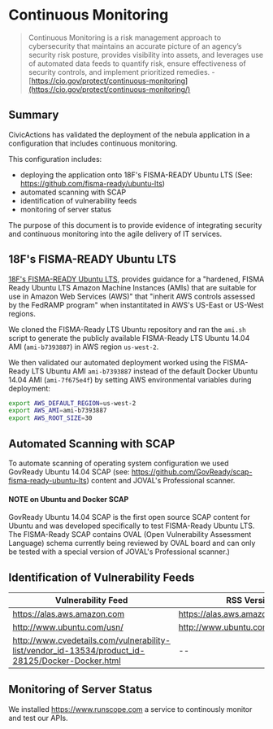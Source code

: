 # Continuous Monitoring

> Continuous Monitoring is a risk management approach to cybersecurity that maintains an accurate picture of an agency’s security risk posture, provides visibility into assets, and leverages use of automated data feeds to quantify risk, ensure effectiveness of security controls, and implement prioritized remedies. - [https://cio.gov/protect/continuous-monitoring](https://cio.gov/protect/continuous-monitoring/)

## Summary
CivicActions has validated the deployment of the nebula application in a configuration that includes continuous monitoring. 

This configuration includes:
* deploying the application onto 18F's FISMA-READY Ubuntu LTS (See: https://github.com/fisma-ready/ubuntu-lts)
* automated scanning with SCAP
* identification of vulnerability feeds
* monitoring of server status

The purpose of this document is to provide evidence of integrating security and continuous monitoring into the agile delivery of IT services. 

## 18F's FISMA-READY Ubuntu LTS 
[18F's FISMA-READY Ubuntu LTS](https://github.com/fisma-ready/ubuntu-lts), provides guidance for a "hardened, FISMA Ready Ubuntu LTS Amazon Machine Instances (AMIs) that are suitable for use in Amazon Web Services (AWS)" that "inherit AWS controls assessed by the FedRAMP program" when instantitated in AWS's  US-East or US-West regions.

We cloned the FISMA-Ready LTS Ubuntu repository and ran the `ami.sh` script to generate the publicly available FISMA-Ready LTS Ubuntu 14.04 AMI (`ami-b7393887`) in AWS region `us-west-2`.

We then validated our automated deployment worked using the FISMA-Ready LTS Ubuntu AMI `ami-b7393887` instead of the default Docker Ubuntu 14.04 AMI (`ami-7f675e4f`) by setting AWS environmental variables during deployment:
```bash
export AWS_DEFAULT_REGION=us-west-2
export AWS_AMI=ami-b7393887
export AWS_ROOT_SIZE=30
```

## Automated Scanning with SCAP
To automate scanning of operating system configuration we used GovReady Ubuntu 14.04 SCAP (see: https://github.com/GovReady/scap-fisma-ready-ubuntu-lts) content and JOVAL's Professional scanner. 

#### NOTE on Ubuntu and Docker SCAP
GovReady Ubuntu 14.04 SCAP is the first open source SCAP content for Ubuntu and was developed specifically to test FISMA-Ready Ubuntu LTS. The FISMA-Ready SCAP contains OVAL (Open Vulnerability Assessment Language) schema currently being reviewed by OVAL board and can only be tested with a special version of JOVAL's Professional scanner.)

## Identification of Vulnerability Feeds

| Vulnerability Feed | RSS Version|
|--------------------|------------|
|https://alas.aws.amazon.com | https://alas.aws.amazon.com/alas.rss |
|http://www.ubuntu.com/usn/ | http://www.ubuntu.com/usn/rss.xml |
|http://www.cvedetails.com/vulnerability-list/vendor_id-13534/product_id-28125/Docker-Docker.html| -- |

## Monitoring of Server Status
We installed https://www.runscope.com a service to continously monitor and test our APIs.
